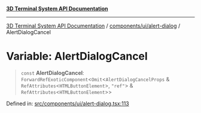 [**3D Terminal System API Documentation**](../../../../README.md)

***

[3D Terminal System API Documentation](../../../../README.md) / [components/ui/alert-dialog](../README.md) / AlertDialogCancel

# Variable: AlertDialogCancel

> `const` **AlertDialogCancel**: `ForwardRefExoticComponent`\<`Omit`\<`AlertDialogCancelProps` & `RefAttributes`\<`HTMLButtonElement`\>, `"ref"`\> & `RefAttributes`\<`HTMLButtonElement`\>\>

Defined in: [src/components/ui/alert-dialog.tsx:113](https://github.com/Dicommunitas/ThreeJS_Terminal_3D2/blob/52232744018ed621d550262a267cac5a8cb3ae25/src/components/ui/alert-dialog.tsx#L113)
